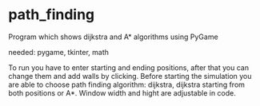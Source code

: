 # path_finding
Program which shows dijkstra and A* algorithms using PyGame

needed: pygame, tkinter, math

To run you have to enter starting and ending positions, after that you can change them and add walls by clicking. Before starting the simulation you are able to choose path finding algorithm: dijkstra, dijkstra starting from both positions or A*.
Window width and hight are adjustable in code.
